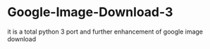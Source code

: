 # Google-Image-Download-3
it is a total python 3 port and further enhancement of google image download
